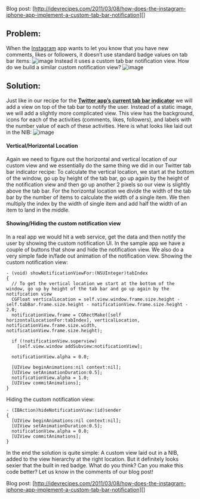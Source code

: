 Blog post: [http://idevrecipes.com/2011/03/08/how-does-the-instagram-iphone-app-implement-a-custom-tab-bar-notification][]

## Problem:

When the [Instagram][] app wants to let you know that you have new
comments, likes or followers, it doesn’t use standard badge values on
tab bar items: ![image][] Instead it uses a custom tab bar notification
view. How do we build a similar custom notification view? ![image][1]
## Solution:

Just like in our recipe for the **[Twitter app’s current tab bar
indicator][]** we will add a view on top of the tab bar to notify the
user. Instead of a static image, we will add a slightly more complicated
view. This view has the background, icons for each of the activities
(comments, likes, followers), and labels with the number value of each
of these activities. Here is what looks like laid out in the NIB:
![image][2]
#### Vertical/Horizontal Location

Again we need to figure out the horizontal and vertical location of our
custom view and we essentially do the same thing we did in our Twitter
tab bar indicator recipe: To calculate the vertical location, we start
at the bottom of the window, go up by height of the tab bar, go up again
by the height of the notification view and then go up another 2 pixels
so our view is slightly above the tab bar. For the horizontal location
we divide the width of the tab bar by the number of items to calculate
the width of a single item. We then multiply the index by the width of
single item and add half the width of an item to land in the middle.
#### Showing/Hiding the custom notification view

In a real app we would hit a web service, get the data and then notify
the user by showing the custom notification UI. In the sample app we
have a couple of buttons that show and hide the notification view. We
also do a very simple fade in/fade out animation of the notification
view. Showing the custom notification view:

    - (void) showNotificationViewFor:(NSUInteger)tabIndex
    {
      // To get the vertical location we start at the bottom of the window, go up by height of the tab bar and go up again by the notification view
      CGFloat verticalLocation = self.view.window.frame.size.height - self.tabBar.frame.size.height - notificationView.frame.size.height - 2.0;
      notificationView.frame = CGRectMake([self horizontalLocationFor:tabIndex], verticalLocation, notificationView.frame.size.width, notificationView.frame.size.height);

      if (!notificationView.superview)
        [self.view.window addSubview:notificationView];

      notificationView.alpha = 0.0;

      [UIView beginAnimations:nil context:nil];
      [UIView setAnimationDuration:0.5];
      notificationView.alpha = 1.0;
      [UIView commitAnimations];
    }


Hiding the custom notification view:

    - (IBAction)hideNotificationView:(id)sender
    {
      [UIView beginAnimations:nil context:nil];
      [UIView setAnimationDuration:0.5];
      notificationView.alpha = 0.0;
      [UIView commitAnimations];
    }

In the end the solution is quite simple: A custom view laid out in a NIB, added to the
view hierarchy at the right location. But it definitely looks sexier
that the built in red badge. What do you think? Can you make this code
better? Let us know in the comments of our blog post!

Blog post: [http://idevrecipes.com/2011/03/08/how-does-the-instagram-iphone-app-implement-a-custom-tab-bar-notification][]

  [http://idevrecipes.com/2011/03/08/how-does-the-instagram-iphone-app-implement-a-custom-tab-bar-notification]: http://idevrecipes.com/2011/03/08/how-does-the-instagram-iphone-app-implement-a-custom-tab-bar-notification
  [Instagram]: http://p.appju.mp/389801252?t=i
  [image]: http://idevrecipes.files.wordpress.com/2011/03/uitabbaritem_badgevalue.png
    "UITabBarItem_badgeValue"
  [1]: http://idevrecipes.files.wordpress.com/2011/03/instagram_custom_tabbar_notification.jpg
    "Instagram_Custom_TabBar_Notification"
  [Twitter app’s current tab bar indicator]: http://idevrecipes.com/2010/12/17/twitter-app-tab-bar-animation/
  [2]: http://idevrecipes.files.wordpress.com/2011/03/instagram_custom_tabbar_notification_nib.png
    "Instagram_Custom_TabBar_Notification_NIB"
